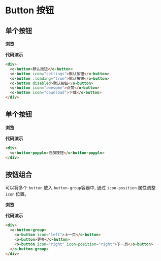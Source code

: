 # Button 按钮

## 单个按钮

**浏览**

<ClientOnly>
<button-demo></button-demo>
</ClientOnly>

**代码演示**

```html
<div>
  <o-button>默认按钮</o-button>
  <o-button icon="settings">默认按钮</o-button>
  <o-button :loading="true">默认按钮</o-button>
  <o-button disabled>默认按钮</o-button>
  <o-button icon="awesome">点赞</o-button>
  <o-button icon="download">下载</o-button>
</div>
```
## 单个按钮

**浏览**

<ClientOnly>
<button-popple-demo></button-popple-demo>
</ClientOnly>

**代码演示**

```html
<div>
  <o-button-popple>涟漪按钮</o-button-popple>
</div>
```

## 按钮组合

可以将多个 `button` 放入 `button-group`容器中, 通过 `icon-position` 属性调整 `icon` 位置。

**浏览**

<ClientOnly>
<button-group-demo></button-group-demo>
</ClientOnly>

**代码演示**

```html
<div>
  <o-button-group>
    <o-button icon="left">上一页</o-button>
    <o-button>更多</o-button>
    <o-button icon="right" icon-position="right">下一页</o-button>
  </o-button-group>
</div>
```